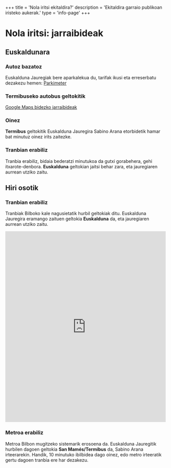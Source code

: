 +++
title = 'Nola iritsi ekitaldira?'
description = 'Ekitaldira garraio publikoan iristeko aukerak.'
type = 'info-page'
+++

# Nola iritsi: jarraibideak
## Euskaldunara
### Autoz bazatoz
Euskalduna Jauregiak bere aparkalekua du, tarifak ikusi eta erreserbatu dezakezu hemen: [Parkimeter](https://parkimeter.es/parking-bilbao-bilbo/parking-palacio-euskalduna?utm_source=google&utm_medium=cpc&utm_campaign=es_bilbao&utm_term=%2Bparking%20%2Beuskalduna&gclid=EAIaIQobChMInPmjhPvy2AIVirztCh1cZQHbEAAYASAAEgLZlvD_BwE)

### Termibuseko autobus geltokitik
[Google Maps bidezko jarraibideak](https://www.google.es/maps/dir/Termibus,+48013+Bilbao,+Vizcaya/Euskalduna+Jauregia,+Avenida+Abandoibarra,+Bilbao/@43.2634147,-2.9511644,16z/data=!3m2!4b1!5s0xd4e50247040988f:0x5d0e13056d28eaab!4m16!4m15!1m5!1m1!1s0xd4e503052656b91:0x521b8e34f20a4d03!2m2!1d-2.949485!2d43.260349!1m5!1m1!1s0xd4e502463ab4003:0xdd291c55d656c0a1!2m2!1d-2.944521!2d43.266915!2m1!5e3!3e3)

### Oinez
**Termibus** geltokitik Euskalduna Jauregira Sabino Arana etorbidetik hamar bat minutuz oinez irits zaitezke.

### Tranbian erabiliz
Tranbia erabiliz, bidaia bederatzi minutukoa da gutxi gorabehera, gehi itxarote-denbora. **Euskalduna** geltokian jaitsi behar zara, eta jauregiaren aurrean utziko zaitu.

## Hiri osotik
### Tranbian erabiliz
Tranbiak Bilboko kale nagusietatik hurbil geltokiak ditu. Euskalduna Jauregira eramango zaituen geltokia **Euskalduna** da, eta jauregiaren aurrean utziko zaitu.  
<iframe src="https://www.google.com/maps/embed?pb=!1m28!1m12!1m3!1d5810.855409805568!2d-2.951396872423114!3d43.263414679410594!2m3!1f0!2f0!3f0!3m2!1i1024!2i768!4f13.1!4m13!3e2!4m5!1s0xd4e503052656b91%3A0x521b8e34f20a4d03!2sTermibus%2C+48013+Bilbao,+Vizcaya!3m2!1d43.260349!2d-2.9494849999999997!4m5!1s0xd4e502463ab4003%3A0xdd291c55d656c0a1!2sEuskalduna+Jauregia%2C+Avenida+Abandoibarra%2C+Bilbao!3m2!1d43.266915!2d-2.944521!5e0!3m2!1ses!2ses!4v1516876097293" width="100%" height="600" frameborder="0" style="border:0" allowfullscreen=""></iframe>

### Metroa erabiliz
Metroa Bilbon mugitzeko sistemarik erosoena da. Euskalduna Jauregitik hurbilen dagoen geltokia **San Mamés/Termibus** da, Sabino Arana irteerarekin.
Handik, 10 minutuko ibilbidea dago oinez, edo metro irteeratik gertu dagoen tranbia ere har dezakezu.
